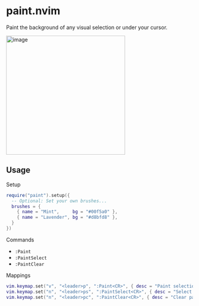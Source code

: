 # paint.nvim

Paint the background of any visual selection or under your cursor.

<img width="321" alt="image" src="https://github.com/user-attachments/assets/af8fabe5-e2d1-4ffb-8161-c1ac8212b465" />

## Usage

Setup

```lua
require("paint").setup({
  -- Optional: Set your own brushes...
  brushes = {
    { name = "Mint",     bg = "#00f5a0" },
    { name = "Lavender", bg = "#d8bfd8" },
  }
})
```

Commands

- `:Paint`
- `:PaintSelect`
- `:PaintClear`

Mappings

```lua
vim.keymap.set("v", "<leader>p", ":Paint<CR>", { desc = "Paint selection" })
vim.keymap.set("n", "<leader>ps", ":PaintSelect<CR>", { desc = "Select paint brush" })
vim.keymap.set("n", "<leader>pc", ":PaintClear<CR>", { desc = "Clear paint" })
```
